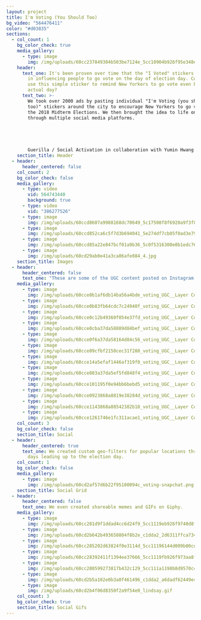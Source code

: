 ```yaml
---
layout: project
title: I'm Voting (You Should Too)
bg_video: "564476411"
color: "#d03835"
sections:
  - col_count: 1
    bg_color_check: true
    media_gallery:
      - type: image
        img: /img/uploads/60cc237849304b503be7124e_5cc10904b926f95e348eded0_3.jpg
    header:
      text_one: It's been proven over time that the "I Voted" stickers play a key role
        in influencing people to go vote on the day of election day. Could we
        use this simple sticker to remind New Yorkers to go vote even before the
        actual day?
      text_two: >-
        We took over 2000 ads by pasting individual "I'm Voting (you should
        too)" stickers around the city to encourage New Yorkers to go vote for
        the 2018 Midterm Elections. We then brought the idea to life online
        through multiple social media platforms.


        ‍


        Guerilla / Social Activation in collaboration with Yumin Hwang and[ Hui Wen Ong](https://huiwenong.com/)
    section_title: Header
  - header:
      header_centered: false
    col_count: 2
    bg_color_check: false
    media_gallery:
      - type: video
        vid: 564743440
        background: true
      - type: video
        vid: "386277526"
      - type: image
        img: /img/uploads/60ccd8607a9988168dc70649_5c17508f8f6920a9f3f89486_5c105c5597d06e49ad8e0ad9_l8-p-2600.jpg
      - type: image
        img: /img/uploads/60ccd852ca6c5f7d3b694041_5e274df7cb05f0ad3e79ba61_3.jpg
      - type: image
        img: /img/uploads/60ccd85a22e847bcf01a9b36_5c0f5316300e0b1edc76f89f_img_7149-p-2600.png
      - type: image
        img: /img/uploads/60cd29ab0e41a3ca06afe084_4.jpg
    section_title: Images
  - header:
      header_centered: false
      text_one: "These are some of the UGC content posted on Instagram through #ImVoting"
    media_gallery:
      - type: image
        img: /img/uploads/60cce0b1af6db14ba56a4bde_voting_UGC__Layer Comp 21.jpg
      - type: image
        img: /img/uploads/60cce0b83fb64cdc7c24940f_voting_UGC__Layer Comp 20.jpg
      - type: image
        img: /img/uploads/60cce0c12b49360f054e37fd_voting_UGC__Layer Comp 19.jpg
      - type: image
        img: /img/uploads/60cce0cba37da58889d84bef_voting_UGC__Layer Comp 16.jpg
      - type: image
        img: /img/uploads/60cce0f6a37da58164d84c56_voting_UGC__Layer Comp 13.jpg
      - type: image
        img: /img/uploads/60cce09cfbf2150cec31f288_voting_UGC__Layer Comp 14.jpg
      - type: image
        img: /img/uploads/60cce14a5efaf1446af319f0_voting_UGC__Layer Comp 11.jpg
      - type: image
        img: /img/uploads/60cce083a37da5ef5fd848f4_voting_UGC__Layer Comp 2.jpg
      - type: image
        img: /img/uploads/60cce101195f0e94bb6bebd5_voting_UGC__Layer Comp 9.jpg
      - type: image
        img: /img/uploads/60cce0923868a8819e38284d_voting_UGC__Layer Comp 12.jpg
      - type: image
        img: /img/uploads/60cce1143868a88542382b18_voting_UGC__Layer Comp 18.jpg
      - type: image
        img: /img/uploads/60cce1261746e1fc311acae1_voting_UGC__Layer Comp 10.jpg
    col_count: 3
    bg_color_check: false
    section_title: Social
  - header:
      header_centered: true
      text_one: We created custom geo-filters for popular locations throughout NYC,
        days leading up to the election day.
    col_count: 1
    bg_color_check: false
    media_gallery:
      - type: image
        img: /img/uploads/60cd2af57d6b22f95100094c_voting-snapchat.png
    section_title: Social Grid
  - header:
      header_centered: false
      text_one: We even created shareable memes and GIFs on Giphy.
    media_gallery:
      - type: image
        img: /img/uploads/60cc281d9f1ddad4cc6d24f9_5cc1119eb926f9740d8f13b5_c1dda2_f5389ee5500c44e89fecf6e6613edcc3_mv2.gif
      - type: image
        img: /img/uploads/60cd2b642b493650804f8b2e_c1dda2_2d6311ffca73412e9ab4b8a7042089d8~mv2.gif
      - type: image
        img: /img/uploads/60cc285202d63824f0e3114d_5cc11196144d009b00cd8e00_c1dda2_0b0f7e76f2b34f5682dbc4f7d66f57b4_mv2.gif
      - type: image
        img: /img/uploads/60cc28392411f1394ee37666_5cc1119fb926f973aa8f13bd_c1dda2_15d819167e0c4b3584a7c64d3d3d6bba_mv2.gif
      - type: image
        img: /img/uploads/60cc280599273817b432c129_5cc111a1198b8d9570c40992_c1dda2_91a772dab09e472cb36ede3e3e758c0a_mv2.gif
      - type: image
        img: /img/uploads/60cd2b5a102e0b3a0f461496_c1dda2_a6dadf62449e4ad98365ecba146d7632~mv2.gif
      - type: image
        img: /img/uploads/60cd2b4f06d8350f2a9f54e0_lindsay.gif
    col_count: 3
    bg_color_check: true
    section_title: Social Gifs
---
```

